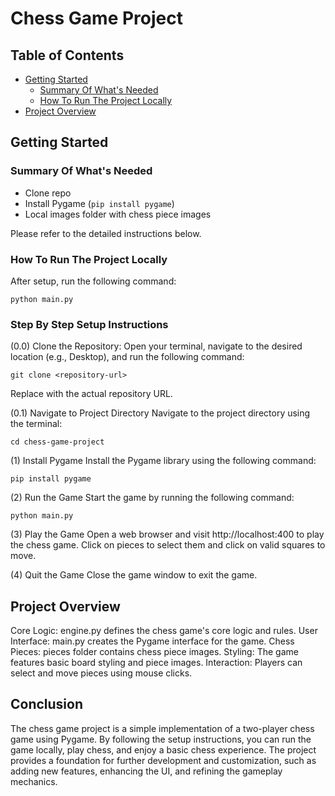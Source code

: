 # Chess Game Project

## Table of Contents
- [Getting Started](#getting-started)
  - [Summary Of What's Needed](#summary-of-whats-needed)
  - [How To Run The Project Locally](#how-to-run-the-project-locally)
- [Project Overview](#project-overview)

## Getting Started

### Summary Of What's Needed
- Clone repo
- Install Pygame (`pip install pygame`)
- Local images folder with chess piece images

Please refer to the detailed instructions below.

### How To Run The Project Locally
After setup, run the following command:
```
python main.py
```


### Step By Step Setup Instructions
(0.0) Clone the Repository:
Open your terminal, navigate to the desired location (e.g., Desktop), and run the following command:

```
git clone <repository-url>
```
Replace <repository-url> with the actual repository URL.

(0.1) Navigate to Project Directory
Navigate to the project directory using the terminal:
```
cd chess-game-project
```
(1) Install Pygame
Install the Pygame library using the following command:
```
pip install pygame
```

(2) Run the Game
Start the game by running the following command:
```
python main.py
```

(3) Play the Game
Open a web browser and visit http://localhost:400 to play the chess game.
Click on pieces to select them and click on valid squares to move.

(4) Quit the Game
Close the game window to exit the game.

## Project Overview
Core Logic: engine.py defines the chess game's core logic and rules.
User Interface: main.py creates the Pygame interface for the game.
Chess Pieces: pieces folder contains chess piece images.
Styling: The game features basic board styling and piece images.
Interaction: Players can select and move pieces using mouse clicks.

## Conclusion
The chess game project is a simple implementation of a two-player chess game using Pygame. By following the setup instructions, you can run the game locally, play chess, and enjoy a basic chess experience. The project provides a foundation for further development and customization, such as adding new features, enhancing the UI, and refining the gameplay mechanics.
